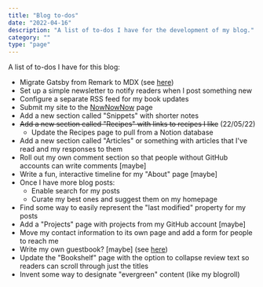 ```yaml
---
title: "Blog to-dos"
date: "2022-04-16"
description: "A list of to-dos I have for the development of my blog."
category: ""
type: "page"
---
```


A list of to-dos I have for this blog:

- Migrate Gatsby from Remark to MDX (see [here](https://www.gatsbyjs.com/docs/how-to/routing/migrate-remark-to-mdx/))
- Set up a simple newsletter to notify readers when I post something new
- Configure a separate RSS feed for my book updates
- Submit my site to the [NowNowNow](https://nownownow.com/) page
- Add a new section called "Snippets" with shorter notes
- ~~Add a new section called "Recipes" with links to recipes I like~~ (22/05/22)
  - Update the Recipes page to pull from a Notion database
- Add a new section called "Articles" or something with articles that I've read and my responses to them
- Roll out my own comment section so that people without GitHub accounts can write comments \[maybe\]
- Write a fun, interactive timeline for my "About" page \[maybe\]
- Once I have more blog posts:
  - Enable search for my posts
  - Curate my best ones and suggest them on my homepage
- Find some way to easily represent the "last modified" property for my posts
- Add a "Projects" page with projects from my GitHub account \[maybe\]
- Move my contact information to its own page and add a form for people to reach me
- Write my own guestbook? \[maybe\] (see [here](https://jameslittle.me/blog/2020/about-the-guestbook/))
- Update the "Bookshelf" page with the option to collapse review text so readers can scroll through just the titles
- Invent some way to designate "evergreen" content (like my blogroll)
